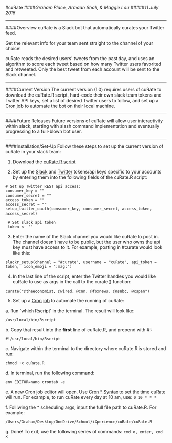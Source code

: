 #cuRate
####*Graham Place, Armaan Shah, & Maggie Lou*
#####*11 July 2016*

***
####Overview
cuRate is a Slack bot that automatically curates your Twitter feed. 

Get the relevant info for your team sent straight to the channel of your choice! 

cuRate reads the desired users' tweets from the past day, and uses an algorithm to score each tweet based on how many Twitter users favorited and retweeted. Only the best tweet from each account will be sent to the Slack channel. 

***
####Current Version
The current version (1.0) requires users of cuRate to download the cuRate.R script, hard-code their own slack team tokens and Twitter API keys, set a list of desired Twitter users to follow, and set up a Cron job to automate the bot on their local machine. 

***
####Future Releases
Future versions of cuRate will allow user interactivity within slack, starting with slash command implementation and eventually progressing to a full-blown bot user.

***
####Installation/Set-Up
Follow these steps to set up the current version of cuRate in your slack team:

1) Download the [cuRate.R script](https://github.com/armaanshah96/cuRate/blob/master/cuRate.R)

2) Set up the [Slack](https://api.slack.com/tokens) and [Twitter](https://dev.twitter.com/rest/public) tokens/api keys specific to your accounts by entering them into the following fields of the cuRate.R script:
```{r}
# Set up Twitter REST api access:
consumer_key = ""
consumer_secret = ""
access_token = ""
access_secret = ""
setup_twitter_oauth(consumer_key, consumer_secret, access_token, access_secret)
```
```{r}
 # Set slack api token 
 token <- ''
```
3) Enter the name of the Slack channel you would like cuRate to post in. The channel doesn't have to be public, but the user who owns the api key must have access to it. For example, posting in #curate would look like this:
```{r}
slackr_setup(channel = "#curate", username = "cuRate", api_token = token,  icon_emoji = ":mag:")
```
4) In the last line of the script, enter the Twitter handles you would like cuRate to use as args in the call to the curate() function: 
```{r}
curate("@theeconomist, @wired, @cnn, @foxnews, @msnbc, @cspan")
```
5) Set up a [Cron job](http://www.techradar.com/how-to/computing/apple/terminal-101-creating-cron-jobs-1305651) to automate the running of cuRate:
   
a. Run 'which Rscript' in the terminal. The result will look like: 

  ```
  /usr/local/bin/Rscript
  ```
  
b. Copy that result into the **first** line of cuRate.R, and prepend with #!:

  ```
 #!/usr/local/bin/Rscript
  ```
  
c. Navigate within the terminal to the directory where cuRate.R is stored and run:
  ```
 chmod +x cuRate.R
  ```
  
d. In terminal, run the following command: 
  ```
  env EDITOR=nano crontab -e
  ```
e. A new Cron job editor will open. Use [Cron * Syntax](http://www.techradar.com/how-to/computing/apple/terminal-101-creating-cron-jobs-1305651) to set the time cuRate will run. For example, to run cuRate every day at 10 am, use:
```0 10 * * * ```
    
f. Folliwing the * scheduling args, input the full file path to cuRate.R. For example:  

```
/Users/Graham/Desktop/OneDrive/School/iXperience/cuRate/cuRate.R
  ```

g. Done! To exit, use the following series of commands:  ```cmd o, enter, cmd x ```
    